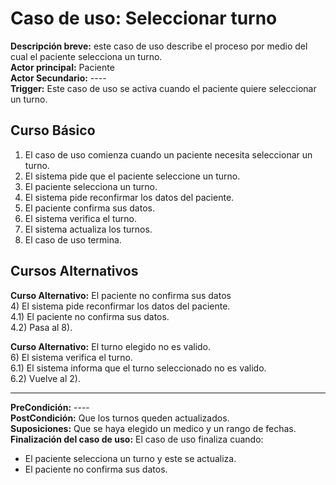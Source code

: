 ﻿Caso de uso: Seleccionar turno
================================
**Descripción breve:** este caso de uso describe el proceso por medio del cual el paciente selecciona un turno.  
**Actor principal:** Paciente  
**Actor Secundario:** ----  
**Trigger:** Este caso de uso se activa cuando el paciente quiere seleccionar un turno.  

Curso Básico
----------------------
1) El caso de uso comienza cuando un paciente necesita seleccionar un turno.  
2) El sistema pide que el paciente seleccione un turno.  
3) El paciente selecciona un turno.  
4) El sistema pide reconfirmar los datos del paciente.  
5) El paciente confirma sus datos.  
6) El sistema verifica el turno.  
7) El sistema actualiza los turnos.  
8) El caso de uso termina.  

Cursos Alternativos
----------------------
**Curso Alternativo:** El paciente no confirma sus datos  
4) El sistema pide reconfirmar los datos del paciente.  
4.1) El paciente no confirma sus datos.  
4.2) Pasa al 8).  

**Curso Alternativo:** El turno elegido no es valido.  
6) El sistema verifica el turno.  
6.1) El sistema informa que el turno seleccionado no es valido.  
6.2) Vuelve al 2).  

------------


**PreCondición:** ----  
**PostCondición:** Que los turnos queden actualizados.  
**Suposiciones:** Que se haya elegido un medico y un rango de fechas.  
**Finalización del caso de uso:** El caso de uso finaliza cuando:  

 - El paciente selecciona un turno y este se actualiza.
 - El paciente no confirma sus datos.

